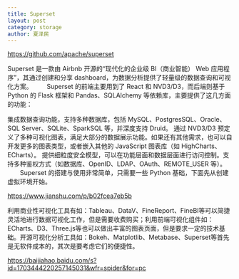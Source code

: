 ```yaml
---
title: Superset
layout: post
category: storage
author: 夏泽民
---
```

https://github.com/apache/superset

Superset 是一款由 Airbnb 开源的“现代化的企业级 BI（商业智能） Web 应用程序”，其通过创建和分享 dashboard，为数据分析提供了轻量级的数据查询和可视化方案。
  Superset 的前端主要用到了 React 和 NVD3/D3，而后端则基于 Python 的 Flask 框架和 Pandas、SQLAlchemy 等依赖库，主要提供了这几方面的功能：

集成数据查询功能，支持多种数据库，包括 MySQL、PostgresSQL、Oracle、SQL Server、SQLite、SparkSQL 等，并深度支持 Druid。
通过 NVD3/D3 预定义了多种可视化图表，满足大部分的数据展示功能。如果还有其他需求，也可以自开发更多的图表类型，或者嵌入其他的 JavaScript 图表库（如 HighCharts、ECharts）。
提供细粒度安全模型，可以在功能层面和数据层面进行访问控制。支持多种鉴权方式（如数据库、OpenID、LDAP、OAuth、REMOTE_USER 等）。
  Superset 的搭建与使用非常简单，只需要一些 Python 基础，下面先从创建虚拟环境开始。
<!-- more -->
https://www.jianshu.com/p/b02fcea7eb5b

利用商业性可视化工具有如：Tableau、DataV、FineReport、FineBI等可以简捷灵活地进行数据可视化工作，但是需要收费购买；利用前端可视化组件如：ECharts、D3、Three.js等也可以做出丰富的图表页面，但是要求一定的技术基础。开源可视化分析工具如：Bokeh、Matplotlib、Metabase、Superset等首先是无软件成本的，其次是要考虑它们的便捷性。

https://baijiahao.baidu.com/s?id=1703444220257145031&wfr=spider&for=pc
